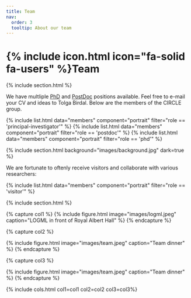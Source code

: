 ```yaml
---
title: Team
nav:
  order: 3
  tooltip: About our team
---
```


# {% include icon.html icon="fa-solid fa-users" %}Team

{% include section.html %}

We have multliple <u><a href="https://tolgabirdal.github.io/assets/pdf/circlejobs_phd.pdf">PhD</a></u> and <u><a href="https://tolgabirdal.github.io/assets/pdf/circlejobs.pdf">PostDoc</a></u> positions available. Feel free to e-mail your CV and ideas to Tolga Birdal. Below are the members of the CIRCLE group.

<!--{% include list.html data="members" component="portrait" filter="role == 'pi'" %}-->
{% include list.html data="members" component="portrait" filter="role == 'principal-investigator'" %}
{% include list.html data="members" component="portrait" filter="role == 'postdoc'" %}
{% include list.html data="members" component="portrait" filter="role == 'phd'" %}

{% include section.html background="images/background.jpg" dark=true %}

We are fortunate to oftenly receive visitors and collaborate with various researchers:

{% include list.html data="members" component="portrait" filter="role == 'visitor'" %}

{% include section.html %}


{% capture col1 %}
{%
  include figure.html
  image="images/logml.jpeg"
  caption="LOGML in front of Royal Albert Hall"
%}
{% endcapture %}

{% capture col2 %}
<!--<img src="images/logml.jpeg">-->
{%
  include figure.html
  image="images/team.jpeg"
  caption="Team dinner"
%}
{% endcapture %}

{% capture col3 %}
<!--<img src="images/logml.jpeg">-->
{%
  include figure.html
  image="images/team.jpeg"
  caption="Team dinner"
%}
{% endcapture %}

<!--{% capture content %}
{% include figure.html image="images/team.jpeg" style="margin-top: 20px;" %}-->
{% include cols.html col1=col1 col2=col2 col3=col3%}

<!--{% endcapture %}-->

<!--{% include section.html dark=true %}-->
